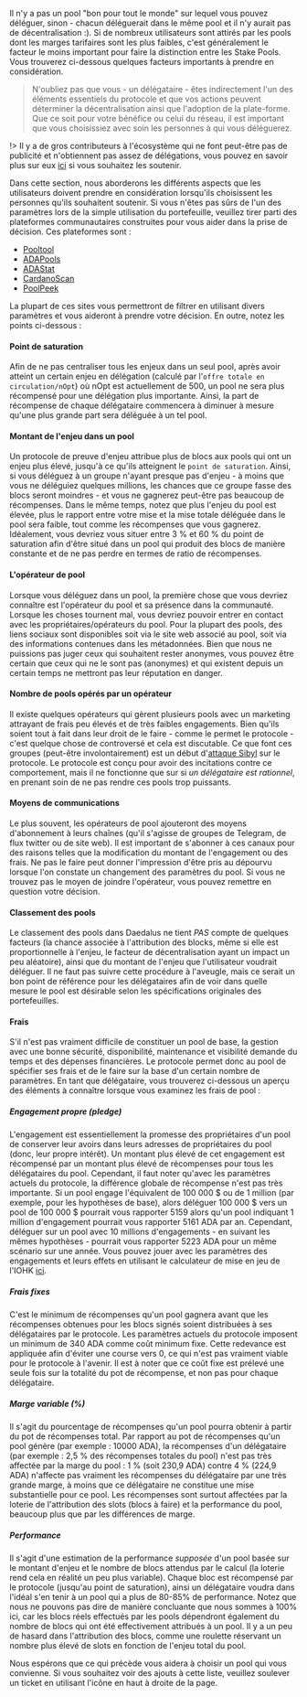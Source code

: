 Il n'y a pas un pool "bon pour tout le monde" sur lequel vous pouvez déléguer, sinon - chacun déléguerait dans le même pool et il n'y aurait pas de décentralisation :). Si de nombreux utilisateurs sont attirés par les pools dont les marges tarifaires sont les plus faibles, c'est généralement le facteur le moins important pour faire la distinction entre les Stake Pools. Vous trouverez ci-dessous quelques facteurs importants à prendre en considération.

> N'oubliez pas que vous - un délégataire - êtes indirectement l'un des éléments essentiels du protocole et que vos actions peuvent déterminer la décentralisation ainsi que l'adoption de la plate-forme. Que ce soit pour votre bénéfice ou celui du réseau, il est important que vous choisissiez avec soin les personnes à qui vous déléguerez.

!> Il y a de gros contributeurs à l'écosystème qui ne font peut-être pas de publicité et n'obtiennent pas assez de délégations, vous pouvez en savoir plus sur eux [ici](community-contrib.md) si vous souhaitez les soutenir.

Dans cette section, nous aborderons les différents aspects que les utilisateurs doivent prendre en considération lorsqu'ils choisissent les personnes qu'ils souhaitent soutenir. Si vous n'êtes pas sûrs de l'un des paramètres lors de la simple utilisation du portefeuille, veuillez tirer parti des plateformes communautaires construites pour vous aider dans la prise de décision. Ces plateformes sont :
- [Pooltool](https://pooltool.io)
- [ADAPools](https://adapools.org)
- [ADAStat](https://adastat.net)
- [CardanoScan](http://cardanoscan.io)
- [PoolPeek](https://poolpeek.com/)

La plupart de ces sites vous permettront de filtrer en utilisant divers paramètres et vous aideront à prendre votre décision. En outre, notez les points ci-dessous :

#### Point de saturation
  Afin de ne pas centraliser tous les enjeux dans un seul pool, après avoir atteint un certain enjeu en délégation (calculé par l'`offre totale en circulation/nOpt`) où nOpt est actuellement de 500, un pool ne sera plus récompensé pour une délégation plus importante. Ainsi, la part de récompense de chaque délégataire commencera à diminuer à mesure qu'une plus grande part sera déléguée à un tel pool.
    
#### Montant de l'enjeu dans un pool
  Un protocole de preuve d'enjeu attribue plus de blocs aux pools qui ont un enjeu plus élevé, jusqu'à ce qu'ils atteignent le `point de saturation`. Ainsi, si vous déléguez à un groupe n'ayant presque pas d'enjeu - à moins que vous ne déléguiez quelques millions, les chances que ce groupe fasse des blocs seront moindres - et vous ne gagnerez peut-être pas beaucoup de récompenses. Dans le même temps, notez que plus l'enjeu du pool est élevée, plus le rapport entre votre mise et la mise totale déléguée dans le pool sera faible, tout comme les récompenses que vous gagnerez. Idéalement, vous devriez vous situer entre 3 % et 60 % du point de saturation afin d'être situé dans un pool qui produit des blocs de manière constante et de ne pas perdre en termes de ratio de récompenses.

#### L'opérateur de pool  
  Lorsque vous déléguez dans un pool, la première chose que vous devriez connaître est l'opérateur du pool et sa présence dans la communauté. Lorsque les choses tournent mal, vous devriez pouvoir entrer en contact avec les propriétaires/opérateurs du pool. Pour la plupart des pools, des liens sociaux sont disponibles soit via le site web associé au pool, soit via des informations contenues dans les métadonnées. Bien que nous ne puissions pas juger ceux qui souhaitent rester anonymes, vous pouvez être certain que ceux qui ne le sont pas (anonymes) et qui existent depuis un certain temps ne mettront pas leur réputation en danger.  

#### Nombre de pools opérés par un opérateur
  Il existe quelques opérateurs qui gèrent plusieurs pools avec un marketing attrayant de frais peu élevés et de très faibles engagements. Bien qu'ils soient tout à fait dans leur droit de le faire - comme le permet le protocole - c'est quelque chose de controversé et cela est discutable. Ce que font ces groupes (peut-être involontairement) est un début d'[attaque Sibyl](https://en.wikipedia.org/wiki/Sybil_attack#:~:text=In%20a%20Sybil%20attack%2C%20the,diagnosed%20with%20dissociative%20identity%20disorder) sur le protocole. Le protocole est conçu pour avoir des incitations contre ce comportement, mais il ne fonctionne que sur si *un délégataire est rationnel*, en prenant soin de ne pas rendre ces pools trop puissants.

#### Moyens de communications
  Le plus souvent, les opérateurs de pool ajouteront des moyens d'abonnement à leurs chaînes (qu'il s'agisse de groupes de Telegram, de flux twitter ou de site web). Il est important de s'abonner à ces canaux pour des raisons telles que la modification du montant de l'engagement ou des frais. Ne pas le faire peut donner l'impression d'être pris au dépourvu lorsque l'on constate un changement des paramètres du pool. Si vous ne trouvez pas le moyen de joindre l'opérateur, vous pouvez remettre en question votre décision.

#### Classement des pools
  Le classement des pools dans Daedalus ne tient *PAS* compte de quelques facteurs (la chance associée à l'attribution des blocks, même si elle est proportionnelle à l'enjeu, le facteur de décentralisation ayant un impact un peu aléatoire), ainsi que du montant de l'enjeu que l'utilisateur voudrait déléguer. Il ne faut pas suivre cette procédure à l'aveugle, mais ce serait un bon point de référence pour les délégataires afin de voir dans quelle mesure le pool est désirable selon les spécifications originales des portefeuilles.  

#### Frais

  S'il n'est pas vraiment difficile de constituer un pool de base, la gestion avec une bonne sécurité, disponibilité, maintenance et visibilité demande du temps et des dépenses financières. Le protocole permet donc au pool de spécifier ses frais et de le faire sur la base d'un certain nombre de paramètres. En tant que délégataire, vous trouverez ci-dessous un aperçu des éléments à connaître lorsque vous examinez les frais de pool :

##### Engagement propre (pledge)
  L'engagement est essentiellement la promesse des propriétaires d'un pool de conserver leur avoirs dans leurs adresses de propriétaires du pool (donc, leur propre intérêt). Un montant plus élevé de cet engagement est récompensé par un montant plus élevé de récompenses pour tous les délégataires du pool. Cependant, il faut noter qu'avec les paramètres actuels du protocole, la différence globale de récompense n'est pas très importante. Si un pool engage l'équivalent de 100 000 $ ou de 1 million (par exemple, pour les hypothèses de base), alors déléguer 100 000 $ vers un pool de 100 000 $ pourrait vous rapporter 5159 alors qu'un pool indiquant 1 million d'engagement pourrait vous rapporter 5161 ADA par an. Cependant, déléguer sur un pool avec 10 millions d'engagements - en suivant les mêmes hypothèses - pourrait vous rapporter 5223 ADA pour un même scénario sur une année. Vous pouvez jouer avec les paramètres des engagements et leurs effets en utilisant le calculateur de mise en jeu de l'IOHK [ici](https://cardano.org/calculator).

##### Frais fixes
  C'est le minimum de récompenses qu'un pool gagnera avant que les récompenses obtenues pour les blocs signés soient distribuées à ses délégataires par le protocole. Les paramètres actuels du protocole imposent un minimum de 340 ADA comme coût minimum fixe. Cette redevance est appliquée afin d'éviter une course vers 0, ce qui n'est pas vraiment viable pour le protocole à l'avenir. Il est à noter que ce coût fixe est prélevé une seule fois sur la totalité du pot de récompense, et non pas pour chaque délégataire.

##### Marge variable (%)
  Il s'agit du pourcentage de récompenses qu'un pool pourra obtenir à partir du pot de récompenses total. Par rapport au pot de récompenses qu'un pool génère (par exemple : 10000 ADA), la récompenses d'un délégataire (par exemple : 2,5 % des récompenses totales du pool) n'est pas très affectée par la marge du pool : 1 % (soit 230,9 ADA) contre 4 % (224,9 ADA) n'affecte pas vraiment les récompenses du délégataire par une très grande marge, à moins que ce délégataire ne constitue une mise substantielle pour ce pool. Les récompenses sont surtout affectées par la loterie de l'attribution des slots (blocs à faire) et la performance du pool, beaucoup plus que par les différences de marge.

##### Performance  
  Il s'agit d'une estimation de la performance *supposée* d'un pool basée sur le montant d'enjeu et le nombre de blocs attendus par le calcul (la loterie rend cela en réalité un peu plus variable). Chaque bloc est récompensé par le protocole (jusqu'au point de saturation), ainsi un délégataire voudra dans l'idéal s'en tenir à un pool qui a plus de 80-85% de performance. Notez que nous ne pouvons pas dire de manière concluante que nous sommes à 100% ici, car les blocs réels effectués par les pools dépendront également du nombre de blocs qui ont été effectivement attribués à un pool. Il y a un peu de hasard dans l'attribution des blocs, comme une roulette réservant un nombre plus élevé de slots en fonction de l'enjeu total du pool.

Nous espérons que ce qui précède vous aidera à choisir un pool qui vous convienne. Si vous souhaitez voir des ajouts à cette liste, veuillez soulever un ticket en utilisant l'icône en haut à droite de la page.
